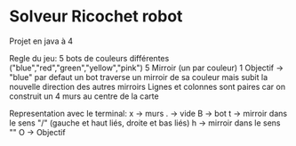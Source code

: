 # Solveur Ricochet robot
Projet en java à 4

Regle du jeu:
5 bots de couleurs différentes ("blue","red","green","yellow","pink")
5 Mirroir (un par couleur)
1 Objectif -> "blue" par defaut
un bot traverse un mirroir de sa couleur mais subit la nouvelle direction des autres mirroirs
Lignes et colonnes sont paires car on construit un 4 murs au centre de la carte

Representation avec le terminal:
x -> murs
. -> vide
B -> bot
t -> mirroir dans le sens "/" (gauche et haut liés, droite et bas liés)
h -> mirroir dans le sens "\"
O -> Objectif


